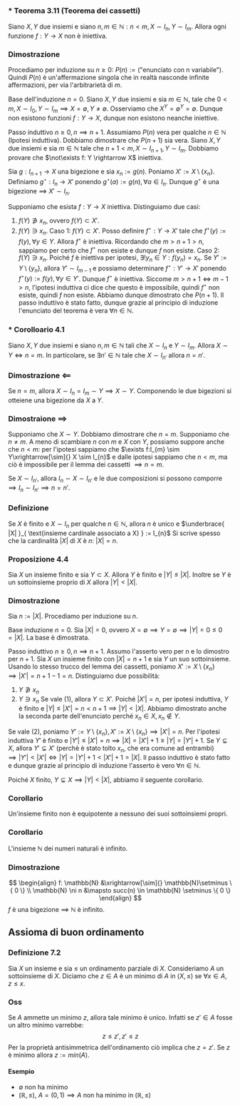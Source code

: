 ### * Teorema 3.11 (Teorema dei cassetti)
Siano $X, Y$ due insiemi e siano $n, m \in \mathbb{N} : n < m, X \sim I_{n}, Y \sim I_{m}$. Allora ogni funzione $f:Y\rightarrow X$ non è iniettiva.

### Dimostrazione
Procediamo per induzione su $n\geq 0$: $P(n):=(\text{"enunciato con n variabile"})$. Quindi $P(n)$ è un'affermazione singola che in realtà nasconde infinite affermazioni, per via l'arbitrarietà di $m$.

Base dell'induzione $n = 0$.
Siano $X, Y$ due insiemi e sia $m \in \mathbb{N}$, tale che $0 < m, X \sim I_{0}, Y \sim I_{m} \implies X = \emptyset, Y \neq \emptyset$. Osserviamo che $X^{Y} = \emptyset^{Y}=\emptyset$. Dunque non esistono funzioni $f:Y\rightarrow X$, dunque non esistono neanche iniettive.

Passo induttivo $n\geq 0, n \implies n + 1$.
Assumiamo $P(n)$ vera per qualche $n \in \mathbb{N}$ (Ipotesi induttiva).
Dobbiamo dimostrare che $P(n+1)$ sia vera. 
Siano $X, Y$ due insiemi e sia $m \in \mathbb{N}$ tale che $n + 1 < m, X \sim I_{n+1}, Y \sim I_{m}$.
Dobbiamo provare che $\not\exists f: Y \rightarrow X$ iniettiva.

Sia $g:I_{n+1} \rightarrow X$ una bigezione e sia $x_{n} := g(n)$.
Poniamo $X':=X\setminus\{ x_{n} \}$. Definiamo $g^{\star}:I_{n}\rightarrow X'$ ponendo $g^{\star}(a):=g(n), \forall a \in I_{n}$. Dunque $g^{\star}$ è una bigezione $\implies$ $X' \sim I_{n}$.

Supponiamo che esista $f:Y \rightarrow X$ iniettiva.
Distinguiamo due casi:
1. $f(Y) \not\ni x_{n}$, ovvero $f(Y)\subset X'$.
2. $f(Y) \ni x_{n}$.
Caso 1:
$f(Y)\subset X'$. Posso definire $f^{\star}:Y \rightarrow X'$ tale che $f^{\star}(y):=f(y),\forall y \in Y$. Allora $f^{\star}$ è iniettiva. Ricordando che $m > n+1>n$, sappiamo per certo che $f^{\star}$ non esiste e dunque $f$ non esiste.
Caso 2:
$f(Y) \ni x_{n}$. Poiché $f$ è iniettiva per ipotesi, $\exists!y_{n}\in Y : f(y_{n})=x_{n}$.
Se $Y':=Y\setminus \{ y_{n} \}$, allora $Y' \sim I_{m - 1}$ e possiamo determinare $f^{\star}:Y' \rightarrow X'$ ponendo $f^{\star}(y):=f(y), \forall y \in Y'$. Dunque $f^{\star}$ è iniettiva. Siccome $m>n+1 \Longleftrightarrow m - 1 > n$, l'ipotesi induttiva ci dice che questo è impossibile, quindi $f^{\star}$ non esiste, quindi $f$ non esiste.
Abbiamo dunque dimostrato che $P(n+1)$.
Il passo induttivo è stato fatto, dunque grazie al principio di induzione l'enunciato del teorema è vera $\forall n\in \mathbb{N}$.

### * Corolloario 4.1
Siano $X, Y$ due insiemi e siano $n, m \in \mathbb{N}$ tali che $X \sim I_{n}$ e $Y \sim I_{m}$. Allora $X \sim Y \Longleftrightarrow n = m$.
In particolare, se $\exists n' \in \mathbb{N}$ tale che $X \sim I_{n'}$ allora $n = n'$.
### Dimostrazione $\impliedby$
Se $n = m$, allora $X \sim I_{n}=I_{m} \sim Y \implies X \sim Y$. Componendo le due bigezioni si otteiene una bigezione da $X$ a $Y$.
### Dimostraione $\implies$
Supponiamo che $X \sim Y$. Dobbiamo dimostrare che $n = m$. 
Supponiamo che $n \neq m$. A meno di scambiare $n$ con $m$ e $X$ con $Y$, possiamo suppore anche che $n < m$: per l'ipotesi sappiamo che $\exists f:I_{m} \sim Y\xrightarrow[\sim]{} X \sim I_{n}$ e dalle ipotesi sappiamo che $n < m$, ma ciò è impossibile per il lemma dei cassetti $\implies n = m$.

Se $X \sim I_{n'}$, allora $I_{n} \sim X \sim I_{n'}$ e le due composizioni si possono comporre $\implies I_{n} \sim I_{n'} \implies n = n'$.

### Definizione
Se $X$ è finito e $X \sim I_{n}$ per qualche $n \in \mathbb{N}$, allora $n$ è unico e $\underbrace{ |X| }_{ \text{insieme cardinale associato a X} } := I_{n}$
Si scrive spesso che la cardinalità $|X|$ di $X$ è $n$: $|X| = n$.
### Proposizione 4.4
Sia $X$ un insieme finito e sia $Y \subset X$. Allora $Y$ è finito e $|Y| \leq |X|$. Inoltre se $Y$ è un sottoinsieme proprio di $X$ allora $|Y| < |X|$.
### Dimostrazione 
Sia $n:=|X|$. Procediamo per induzione su $n$.

Base induzione $n=0$.
Sia $|X| = 0$, ovvero $X=\emptyset \implies Y=\emptyset \implies |Y| = 0 \leq 0 = |X|$.
La base è dimostrata.

Passo induttivo $n \geq 0, n \implies n+1$.
Assumo l'asserto vero per $n$ e lo dimostro per $n + 1$.
Sia $X$ un insieme finito con $|X| = n+1$ e sia $Y$ un suo sottoinsieme.
Usando lo stesso trucco del lemma dei cassetti, poniamo $X' := X \setminus \{ x_{n} \} \implies |X'| = n + 1 - 1= n$.
Distinguiamo due possibilità:
1. $Y \not\ni x_{n}$
2. $Y \ni x_{n}$
Se vale (1), allora $Y \subset X'$. Poiché $|X'| = n$, per ipotesi induttiva, $Y$ è finito e $|Y| \leq |X'| = n < n + 1 \implies |Y| < |X|$. Abbiamo dimostrato anche la seconda parte dell'enunciato perché $x_{n} \in X, x_{n} \not\in Y$.

Se vale (2), poniamo $Y' := Y \setminus \{ x_{n} \}, X' := X \setminus \{ x_{n} \} \implies |X'| = n$. Per l'ipotesi induttiva $Y'$ è finito e $|Y'| \leq |X'| = n \implies|X| = |X'| + 1 \geq |Y| = |Y'| + 1$.
Se $Y \subsetneq X$, allora $Y' \subsetneq X'$ (perchè è stato tolto $x_{n}$, che era comune ad entrambi) $\implies |Y'| < |X'| \Longleftrightarrow |Y| = |Y'| + 1 < |X'|+1 = |X|$.
Il passo induttivo è stato fatto e dunque grazie al principio di induzione l'asserto è vero $\forall n \in \mathbb{N}$.

Poiché $X$ finito, $Y \subsetneq X \implies |Y| < |X|$, abbiamo il seguente corollario.
### Corollario
Un'insieme finito non è equipotente a nessuno dei suoi sottoinsiemi propri.
### Corollario
L'insieme $\mathbb{N}$ dei numeri naturali è infinito.
### Dimostrazione
$$
\begin{align}
f: \mathbb{N} &\xrightarrow[\sim]{}  \mathbb{N}\setminus \{ 0 \} \\
\mathbb{N} \ni n &\mapsto succ(n) \in \mathbb{N} \setminus \{ 0 \}
\end{align}
$$
$f$ è una bigezione $\implies$ $\mathbb{N}$ è infinito.
## Assioma di buon ordinamento
### Definizione 7.2
Sia $X$ un insieme e sia $\leq$ un ordinamento parziale di $X$. Consideriamo $A$ un sottoinsieme di $X$. Diciamo che $z \in A$ è un minimo di $A$ in $(X, \leq)$ se $\forall x \in A, z \leq x$.

### Oss
Se $A$ ammette un minimo $z$, allora tale minimo è unico. Infatti se $z' \in A$ fosse un altro minimo varrebbe:
$$
z \leq z', z' \leq z
$$
Per la proprietà antisimmetrica dell'ordinamento ciò implica che $z = z'$. Se $z$ è minimo allora $z := min(A)$.

#### Esempio
- $\emptyset$ non ha minimo
- $(\mathbb{R}, \leq)$, $A = (0,1) \implies A$ non ha minimo in $(\mathbb{R}, \leq)$
